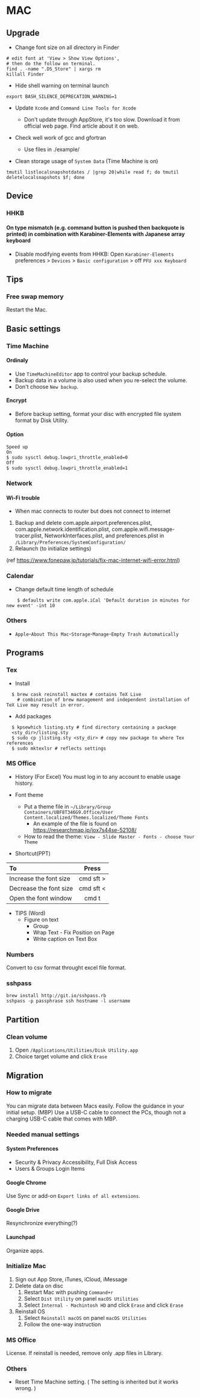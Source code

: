 # MAC

## Upgrade
- Change font size on all directory in Finder
```
# edit font at 'View > Show View Options',
# then do the follow on terminal.
find . -name ".DS_Store" | xargs rm
killall Finder
```

- Hide shell warning on terminal launch
```
export BASH_SILENCE_DEPRECATION_WARNING=1
```

- Update `Xcode` and `Command Line Tools for Xcode`
  - Don't update through AppStore, it's too slow. Download it from official web page. Find article about it on web.

- Check well work of gcc and gfortran
  - Use files in ./example/

- Clean storage usage of `System Data` (Time Machine is on) 
```
tmutil listlocalsnapshotdates / |grep 20|while read f; do tmutil deletelocalsnapshots $f; done
```

## Device
### HHKB
#### On type mismatch (e.g. command button is pushed then backquote is printed) in combination with Karabiner-Elements with Japanese array keyboard
- Disable modifying events from HHKB: Open `Karabiner-Elements` preferences > `Devices` > `Basic configuration` > off `PFU xxx Keyboard`

## Tips
### Free swap memory
Restart the Mac.

## Basic settings
### Time Machine
#### Ordinaly
- Use `TimeMachineEditor` app to control your backup schedule.
- Backup data in a volume is also used when you re-select the volume.
- Don't choose `New backup`.

#### Encrypt
- Before backup setting, format your disc with encrypted file system format by Disk Utility.

#### Option
```
Speed up
On
$ sudo sysctl debug.lowpri_throttle_enabled=0
Off
$ sudo sysctl debug.lowpri_throttle_enabled=1
```

### Network
#### Wi-Fi trouble
- When mac connects to router but does not connect to internet  
1. Backup and delete com.apple.airport.preferences.plist, com.apple.network.identification.plist, com.apple.wifi.message-tracer.plist, NetworkInterfaces.plist, and preferences.plist in `/Library/Preferences/SystemConfiguration/`
2. Relaunch (to initialize settings)

(ref https://www.fonepaw.jp/tutorials/fix-mac-internet-wifi-error.html)

### Calendar
- Change default time length of schedule
```
    $ defaults write com.apple.iCal 'Default duration in minutes for new event' -int 10
```

### Others
- `Apple`-`About This Mac`-`Storage`-`Manage`-`Empty Trash Automatically`

## Programs
### Tex
- Install
```
  $ brew cask reinstall mactex # contains TeX Live
    # combination of brew management and independent installation of TeX Live may result in error.
```

- Add packages
```
  $ kpsewhich listing.sty # find directory containing a package
  <sty_dir>/listing.sty
  $ sudo cp jlisting.sty <sty_dir> # copy new package to where Tex references
  $ sudo mktexlsr # reflects settings
```

### MS Office
- History
(For Excel) You must log in to any account to enable usage history.

- Font theme
    - Put a theme file in `~/Library/Group Containers/UBF8T346G9.Office/User Content.localized/Themes.localized/Theme Fonts`
        - An example of the file is found on https://researchmap.jp/jox7s44se-52108/
    - How to read the theme: `View - Slide Master - Fonts - choose Your Theme`

- Shortcut(PPT)

| To | Press |
   :--- | :---:
| Increase the font size | cmd sft > |
| Decrease the font size | cmd sft < | 
| Open the font window   | cmd t     |

- TIPS (Word)
    - Figure on text
        - Group
        - Wrap Text - Fix Position on Page
        - Write caption on Text Box

### Numbers
Convert to csv format throught excel file format.

### sshpass
```
brew install http://git.io/sshpass.rb
sshpass -p passphrase ssh hostname -l username
```

## Partition
### Clean volume
1. Open `/Applications/Utilities/Disk Utility.app`
1. Choice target volume and click `Erase`

## Migration
### How to migrate
You can migrate data between Macs easily. Follow the guidance in your initial setup. (MBP) Use a USB-C cable to connect the PCs, though not a charging USB-C cable that comes with MBP.

### Needed manual settings
#### System Preferences
- Security & Privacy
Accessibility, Full Disk Access
- Users & Groups
Login Items

#### Google Chrome
Use Sync or add-on `Export links of all extensions`.

#### Google Drive
Resynchronize everything(?)

#### Launchpad
Organize apps.

### Initialize Mac
1. Sign out App Store, iTunes, iCloud, iMessage
1. Delete data on disc
    1. Restart Mac with pushing `Command+r`
    1. Select `Dist Utility` on panel `macOS Utilities`
    1. Select `Internal - Machintosh HD` and click `Erase` and click `Erase`
1. Reinstall OS
    1. Select `Reinstall macOS` on panel `macOS Utilities`
    1. Follow the one-way instruction

### MS Office
License. If reinstall is needed, remove only .app files in Library.

### Others
- Reset Time Machine setting. ( The setting is inherited but it works wrong. )
